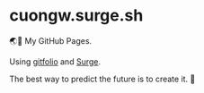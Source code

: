 # cuongw.surge.sh

🌏👻 My GitHub Pages.

Using [gitfolio](https://github.com/imfunniee/gitfolio) and [Surge](https://surge.sh/).

<!-- INSPIRATIONAL_QUOTE_START -->
The best way to predict the future is to create it.
🦖
<!-- INSPIRATIONAL_QUOTE_END -->
